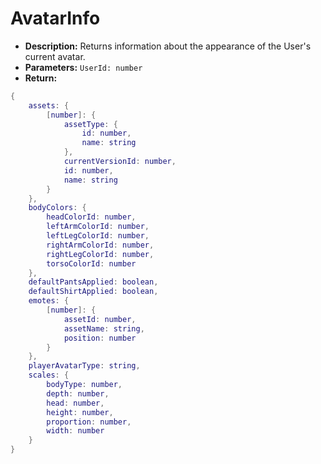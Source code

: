 # AvatarInfo
- **Description:** Returns information about the appearance of the User's current avatar.
- **Parameters:** `UserId: number`
- **Return:**
````lua
{
	assets: {
        [number]: {
    		assetType: {
	    		id: number,
		    	name: string
    		},
	    	currentVersionId: number,
		    id: number,
		    name: string
	    }
    },
	bodyColors: {
		headColorId: number,
		leftArmColorId: number,
		leftLegColorId: number,
		rightArmColorId: number,
		rightLegColorId: number,
		torsoColorId: number
	},
	defaultPantsApplied: boolean,
	defaultShirtApplied: boolean,
	emotes: {
        [number]: {
		    assetId: number,
	    	assetName: string,
    		position: number
    	}
    },
	playerAvatarType: string,
	scales: {
		bodyType: number,
		depth: number,
		head: number,
		height: number,
		proportion: number,
		width: number
	}
}
````
